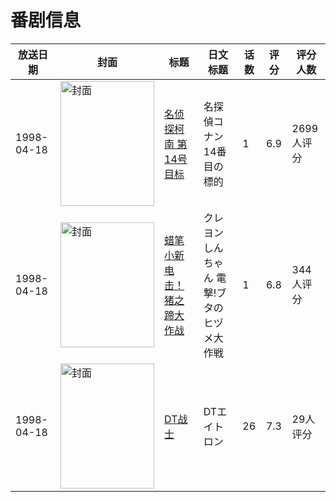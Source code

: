 # 番剧信息

|放送日期|封面|标题|日文标题|话数|评分|评分人数|
|---|---|---|---|---|---|---|
|1998-04-18|<img src="//lain.bgm.tv/pic/cover/c/46/64/2969_jG1aJ.jpg" alt="封面" style="width:150px;height:200px;object-fit:cover;">|[名侦探柯南 第14号目标](https://bangumi.tv/subject/2969)|名探偵コナン 14番目の標的|1|6.9|2699人评分|
|1998-04-18|<img src="//lain.bgm.tv/pic/cover/c/0c/b5/8972_4aw6X.jpg" alt="封面" style="width:150px;height:200px;object-fit:cover;">|[蜡笔小新 电击！猪之蹄大作战](https://bangumi.tv/subject/8972)|クレヨンしんちゃん 電撃!ブタのヒヅメ大作戦|1|6.8|344人评分|
|1998-04-18|<img src="//lain.bgm.tv/pic/cover/c/a3/77/192844_0PVS1.jpg" alt="封面" style="width:150px;height:200px;object-fit:cover;">|[DT战士](https://bangumi.tv/subject/192844)|DTエイトロン|26|7.3|29人评分|
